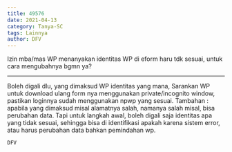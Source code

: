 ```yaml
---
title: 49576
date: 2021-04-13
category: Tanya-SC
tags: Lainnya
author: DFV
---
```


Izin mba/mas WP menanyakan identitas WP di eform haru tdk sesuai, untuk cara mengubahnya bgmn ya?

---

Boleh digali dlu, yang dimaksud WP identitas yang mana, Sarankan WP untuk download ulang form nya menggunakan private/incognito window, pastikan loginnya sudah menggunakan npwp yang sesuai. Tambahan : apabila yang dimaksud misal alamatnya salah, namanya salah misal, bisa perubahan data. Tapi untuk langkah awal, boleh digali saja identitas apa yang tidak sesuai, sehingga bisa di identifikasi apakah karena sistem error, atau harus perubahan data bahkan pemindahan wp.

`DFV`
